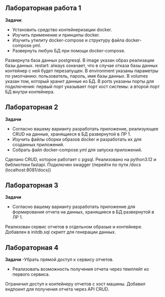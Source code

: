 ## Лабораторная работа 1

**Задачи**:
- Установить средство контейнеризации docker.
- Изучить применение и принципы docker.
- Изучить утилиту docker-compose и структуру файла docker-compose.yml.
- Развернуть любую БД при помощи docker-compose.

Развернута база данных postgresql.
В image указан образ реализации базы данных.
restart: always означает, что в случае отказа базы данных контейнер с ней будет перезапущен.
В environment указаны параметры по умолчанию: пользователь, пароль, имя базы данных.
В volumes указан том, который хранит данные из БД.
В ports указаны порты для подключения: первый порт указывает порт хост системы: а второй порт БД внутри контейнера.

## Лабораторная 2

**Задачи**
- Согласно вашему варианту разработать приложение, реализующее CRUD на данные, хранящиеся в БД развернутой в ЛР 1.
- Изучить файлы сборки образов docker и разработать их для созданных приложений.
- Собрать файл docker-compose.yml для запуска приложений.

Сделано CRUD, которое работает с pgsql. Реализовано на python3.12 и библиотеки fastapi. Подключен swagger (перейти по пути /docs (localhost:8081/docs))


## Лабораторная 3

**Задачи**
- Согласно вашему варианту разработать приложение для формирования отчета на данных, хранящиеся в БД развернутой в ЛР 1.

Реализован сервис отчетов в отдельном образые и контейнере.
Добавлен в initdb.sql скрипт для генерации данных.

## Лабораторная 4
**Задачи**
-Убрать прямой доступ к сервису отчетов. 
- Реализовать возможность получения отчета через темплейт из первого сервиса.

Ограничил доступ к контейнеру отчетов с хост машины.
Добавил ендпоинт для получения отчета через API CRUD.
